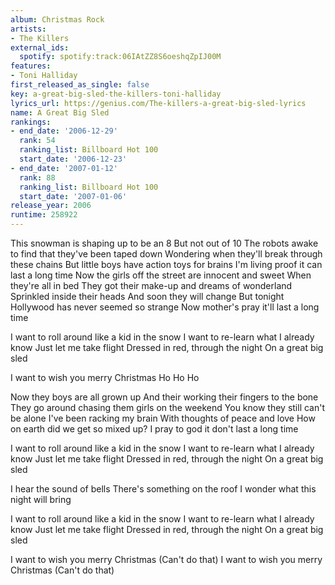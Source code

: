 ```yaml
---
album: Christmas Rock
artists:
- The Killers
external_ids:
  spotify: spotify:track:06IAtZZ8S6oeshqZpIJ00M
features:
- Toni Halliday
first_released_as_single: false
key: a-great-big-sled-the-killers-toni-halliday
lyrics_url: https://genius.com/The-killers-a-great-big-sled-lyrics
name: A Great Big Sled
rankings:
- end_date: '2006-12-29'
  rank: 54
  ranking_list: Billboard Hot 100
  start_date: '2006-12-23'
- end_date: '2007-01-12'
  rank: 88
  ranking_list: Billboard Hot 100
  start_date: '2007-01-06'
release_year: 2006
runtime: 258922
---
```

This snowman is shaping up to be an 8
But not out of 10
The robots awake to find that they've been taped down
Wondering when they'll break through these chains
But little boys have action toys for brains
I'm living proof it can last a long time
Now the girls off the street are innocent and sweet
When they're all in bed
They got their make-up and dreams of wonderland
Sprinkled inside their heads
And soon they will change
But tonight Hollywood has never seemed so strange
Now mother's pray it'll last a long time


I want to roll around like a kid in the snow
I want to re-learn what I already know
Just let me take flight
Dressed in red, through the night
On a great big sled

I want to wish you merry Christmas
Ho Ho Ho


Now they boys are all grown up
And their working their fingers to the bone
They go around chasing them girls on the weekend
You know they still can't be alone
I've been racking my brain
With thoughts of peace and love
How on earth did we get so mixed up?
I pray to god it don't last a long time


I want to roll around like a kid in the snow
I want to re-learn what I already know
Just let me take flight
Dressed in red, through the night
On a great big sled

I hear the sound of bells
There's something on the roof
I wonder what this night will bring


I want to roll around like a kid in the snow
I want to re-learn what I already know
Just let me take flight
Dressed in red, through the night
On a great big sled


I want to wish you merry Christmas
(Can't do that)
I want to wish you merry Christmas
(Can't do that)
